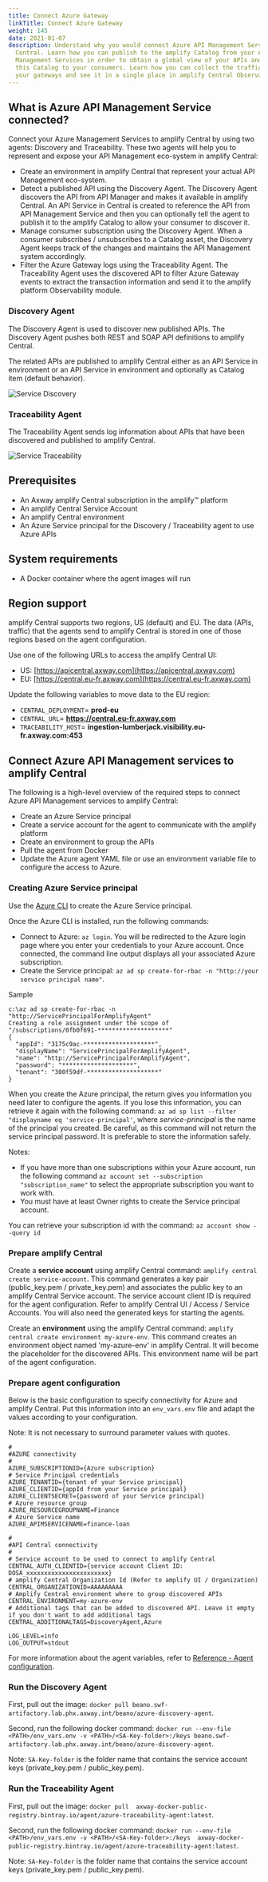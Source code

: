 ```yaml
---
title: Connect Azure Gateway
linkTitle: Connect Azure Gateway
weight: 145
date: 2021-01-07
description: Understand why you would connect Azure API Management Services to amplify
  Central. Learn how you can publish to the amplify Catalog from your API
  Management Services in order to obtain a global view of your APIs and present
  this Catalog to your consumers. Learn how you can collect the traffic of all
  your gateways and see it in a single place in amplify Central Observability.
---
```


## What is Azure API Management Service connected?

Connect your Azure Management Services to amplify Central by using two agents: Discovery and Traceability. These two agents will help you to represent and expose your API Management eco-system in amplify Central:

* Create an environment in amplify Central that represent your actual API Management eco-system.
* Detect a published API using the Discovery Agent. The Discovery Agent discovers the API from API Manager and makes it available in amplify Central. An API Service in Central is created to reference the API from API Management Service and then you can optionally tell the agent to publish it to the amplify Catalog to allow your consumer to discover it.
* Manage consumer subscription using the Discovery Agent. When a consumer subscribes / unsubscribes to a Catalog asset, the Discovery Agent keeps track of the changes and maintains the API Management system accordingly.
* Filter the Azure Gateway logs using the Traceability Agent. The Traceability Agent uses the discovered API to filter Azure Gateway events to extract the transaction information and send it to the amplify platform Observability module.

### Discovery Agent

The Discovery Agent is used to discover new published APIs. The Discovery Agent pushes both REST and SOAP API definitions to amplify Central.

The related APIs are published to amplify Central either as an API Service in environment or an API Service in environment and optionally as Catalog item (default behavior).

![Service Discovery](/Images/central/connect-azure-gateway/discoveryagent.png)

### Traceability Agent

The Traceability Agent sends log information about APIs that have been discovered and published to amplify Central.

![Service Traceability](/Images/central/connect-azure-gateway/traceabilityagent.png)

## Prerequisites

* An Axway amplify Central subscription in the amplify™ platform
* An amplify Central Service Account
* An amplify Central environment
* An Azure Service principal for the Discovery / Traceability agent to use Azure APIs

## System requirements

* A Docker container where the agent images will run

## Region support

amplify Central supports two regions, US (default) and EU. The data (APIs, traffic) that the agents send to amplify Central is stored in one of those regions based on the agent configuration.

Use one of the following URLs to access the amplify Central UI:

* US: [https://apicentral.axway.com](https://apicentral.axway.com)
* EU: [https://central.eu-fr.axway.com](https://central.eu-fr.axway.com)

Update the following variables to move data to the EU region:

* `CENTRAL_DEPLOYMENT`= **prod-eu**
* `CENTRAL_URL`= **<https://central.eu-fr.axway.com>**
* `TRACEABILITY_HOST`= **ingestion-lumberjack.visibility.eu-fr.axway.com:453**

## Connect Azure API Management services to amplify Central

The following is a high-level overview of the required steps to connect Azure API Management services to amplify Central:

* Create an Azure Service principal
* Create a service account for the agent to communicate with the amplify platform
* Create an environment to group the APIs
* Pull the agent from Docker
* Update the Azure agent YAML file or use an environment variable file to configure the access to Azure.

### Creating Azure Service principal

Use the [Azure CLI](https://docs.microsoft.com/en-us/cli/azure/install-azure-cli?view=azure-cli-latest) to create the Azure Service principal.

Once the Azure CLI is installed, run the following commands:

* Connect to Azure: `az login`. You will be redirected to the Azure login page where you enter your credentials to your Azure account. Once connected, the command line output displays all your associated Azure subscription.
* Create the Service principal: `az ad sp create-for-rbac -n "http://your service principal name"`.

Sample

```shell
c:\az ad sp create-for-rbac -n "http://ServicePrincipalForAmplifyAgent"
Creating a role assignment under the scope of "/subscriptions/0fb0f691-********************"
{
  "appId": "3175c9ac-********************",
  "displayName": "ServicePrincipalForAmplifyAgent",
  "name": "http://ServicePrincipalForAmplifyAgent",
  "password": "********************",
  "tenant": "300f59df-********************"
}
```

When you create the Azure principal, the return gives you information you need later to configure the agents. If you lose this information, you can retrieve it again with the following command: `az ad sp list --filter "displayname eq 'service-principal'`, where _service-principal_ is the name of the principal you created. Be careful, as this command will not return the service principal password. It is preferable to store the information safely.

Notes:

* If you have more than one subscriptions within your Azure account, run the following command `az account set --subscription "subscription_name"` to select the appropriate subscription you want to work with.
* You must have at least Owner rights to create the Service principal account.

You can retrieve your subscription id with the command: `az account show --query id`

### Prepare amplify Central

Create a **service account** using amplify Central command: `amplify central create service-account`. This command generates a key pair (public_key.pem / private_key.pem) and associates the public key to an amplify Central Service account. The service account client ID is required for the agent configuration. Refer to amplify Central UI / Access / Service Accounts. You will also need the generated keys for starting the agents.

Create an **environment** using the amplify Central command:  `amplify central create environment my-azure-env`. This command creates an environment object named 'my-azure-env' in amplify Central. It will become the placeholder for the discovered APIs. This environment name will be part of the agent configuration.

### Prepare agent configuration

Below is the basic configuration to specify connectivity for Azure and amplify Central. Put this information into an `env_vars.env` file and adapt the values according to your configuration.

Note: It is not necessary to surround parameter values with quotes.

```Shell
#
#AZURE connectivity
#
AZURE_SUBSCRIPTIONID={Azure subscription}
# Service Principal credentials
AZURE_TENANTID={tenant of your Service principal}
AZURE_CLIENTID={appId from your Service principal}
AZURE_CLIENTSECRET={password of your Service principal}
# Azure resource group
AZURE_RESOURCEGROUPNAME=Finance
# Azure Service name
AZURE_APIMSERVICENAME=finance-loan

#
#API Central connectivity
#
# Service account to be used to connect to amplify Central
CENTRAL_AUTH_CLIENTID={service account Client ID: DOSA_xxxxxxxxxxxxxxxxxxxxxxx}
# amplify Central Organization Id (Refer to amplify UI / Organization) 
CENTRAL_ORGANIZATIONID=AAAAAAAAA
# Amplify Central environment where to group discovered APIs
CENTRAL_ENVIRONMENT=my-azure-env
# Additional tags that can be added to discovered API. Leave it empty if you don't want to add additional tags
CENTRAL_ADDITIONALTAGS=DiscoveryAgent,Azure

LOG_LEVEL=info
LOG_OUTPUT=stdout
```

For more information about the agent variables, refer to [Reference - Agent configuration](/docs/central/connect-azure-gateway/agent-variables).

### Run the Discovery Agent

First, pull out the image: `docker pull beano.swf-artifactory.lab.phx.axway.int/beano/azure-discovery-agent`.

Second, run the following docker command: `docker run --env-file <PATH>/env_vars.env -v <PATH>/<SA-Key-folder>:/keys beano.swf-artifactory.lab.phx.axway.int/beano/azure-discovery-agent`.

Note: `SA-Key-folder` is the folder name that contains the service account keys (private_key.pem / public_key.pem).

### Run the Traceability Agent

First, pull out the image: `docker pull  axway-docker-public-registry.bintray.io/agent/azure-traceability-agent:latest`.

Second, run the following docker command: `docker run --env-file <PATH>/env_vars.env -v <PATH>/<SA-Key-folder>:/keys  axway-docker-public-registry.bintray.io/agent/azure-traceability-agent:latest`.

Note: `SA-Key-folder` is the folder name that contains the service account keys (private_key.pem / public_key.pem).
